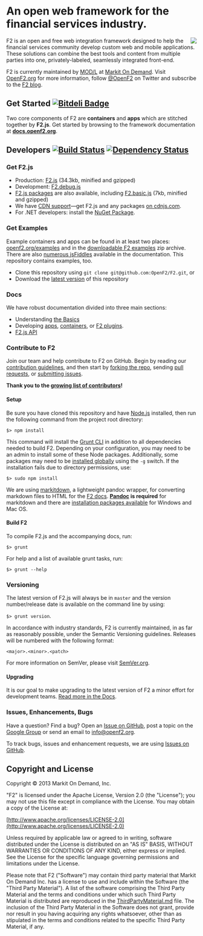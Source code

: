# An open web framework for the financial services industry.

<img src="https://secure.gravatar.com/avatar/4a9321787652abeea63089c8fdf0face?s=125" align="right">

F2 is an open and free web integration framework designed to help the financial services community develop custom web and mobile applications. These solutions can combine the best tools and content from multiple parties into one, privately-labeled, seamlessly integrated front-end.

F2 is currently maintained by [MOD/L](http://modl.markit.com) at [Markit On Demand](http://www.markitondemand.com). Visit [OpenF2.org](http://www.openf2.org) for more information, follow [@OpenF2](http://twitter.com/OpenF2) on Twitter and subscribe to the [F2 blog](http://blog.openf2.org).

## Get Started [![Bitdeli Badge](https://d2weczhvl823v0.cloudfront.net/OpenF2/f2/trend.png)](https://bitdeli.com/free "Bitdeli Badge")

Two core components of F2 are **containers** and **apps** which are stitched together by **F2.js**. Get started by browsing to the framework documentation at [**docs.openf2.org**](http://docs.openf2.org).

## Developers [![Build Status](https://travis-ci.org/OpenF2/F2.png?branch=master)](https://travis-ci.org/OpenF2/F2) [![Dependency Status](https://gemnasium.com/OpenF2/F2.png)](https://gemnasium.com/OpenF2/F2)


### Get F2.js

* Production: [F2.js](https://raw.github.com/OpenF2/F2/master/F2.latest.js) (34.3kb, minified and gzipped)
* Development: [F2.debug.js](https://raw.github.com/OpenF2/F2/master/sdk/f2.debug.js)
* [F2.js packages](http://docs.openf2.org/f2js-sdk.html#packages) are also available, including [F2.basic.js](https://raw.github.com/OpenF2/F2/master/sdk/packages/f2.basic.min.js) (7kb, minified and gzipped)
* We have [CDN support](http://blog.openf2.org/2013/09/f2-now-on-cdnjs.html)&mdash;get F2.js and any packages [on cdnjs.com](http://cdnjs.com/libraries/F2/).
* For .NET developers: install the [NuGet Package](https://nuget.org/packages/F2/).

### Get Examples

Example containers and apps can be found in at least two places: [openf2.org/examples](http://www.openf2.org/examples) and in the [downloadable F2 examples](http://docs.openf2.org/F2-examples.zip) zip archive. There are also [numerous jsFiddles](http://docs.openf2.org/container-development.html#requesting-apps-on-demand) available in the documentation. This repository contains examples, too. 

* Clone this repository using `git clone git@github.com:OpenF2/F2.git`, or
* Download the [latest version](https://github.com/OpenF2/F2/zipball/master) of this repository

### Docs

We have robust documentation divided into three main sections:

* Understanding [the Basics](http://docs.openf2.org)
* Developing [apps](http://docs.openf2.org/app-development.html),  [containers](http://docs.openf2.org/container-development.html), or [F2 plugins](http://docs.openf2.org/extending-f2.html).
* [F2.js API](http://docs.openf2.org/sdk/classes/F2.html)


### Contribute to F2

Join our team and help contribute to F2 on GitHub. Begin by reading our [contribution guidelines](CONTRIBUTING.md), and then start by [forking the repo](https://github.com/OpenF2/F2/fork), sending [pull requests](https://help.github.com/articles/using-pull-requests), or [submitting issues](https://github.com/OpenF2/F2/issues).

**Thank you to the [growing list of contributors](https://github.com/OpenF2/F2/graphs/contributors)!**

#### Setup

Be sure you have cloned this repository and have [Node.js](http://nodejs.org/) installed, then run the following command from the project root directory:

`$> npm install`

This command will install the [Grunt CLI](http://gruntjs.com/getting-started#installing-the-cli) in addition to all dependencies needed to build F2. Depending on your configuration, you may need to be an admin to install some of these Node packages. Additionally, some packages may need to be [installed globally](http://blog.nodejs.org/2011/03/23/npm-1-0-global-vs-local-installation/) using the `-g` switch. If the installation fails due to directory permissions, use:

`$> sudo npm install`

We are using [markitdown](https://github.com/markitondemand/markitdown), a lightweight pandoc wrapper, for converting markdown files to HTML for the [F2 docs](http://docs.openf2.org). **[Pandoc](http://johnmacfarlane.net/pandoc/index.html) is required** for markitdown and there are [installation packages available](http://johnmacfarlane.net/pandoc/installing.html) for Windows and Mac OS.

#### Build F2

To compile F2.js and the accompanying docs, run:

`$> grunt`

For help and a list of available grunt tasks, run:

`$> grunt --help`

### Versioning

The latest version of F2.js will always be in `master` and the version number/release date is available on the command line by using:

`$> grunt version`.

In accordance with industry standards, F2 is currently maintained, in as far as reasonably possible, under the Semantic Versioning guidelines. Releases will be numbered with the following format:

`<major>.<minor>.<patch>`

For more information on SemVer, please visit [SemVer.org](http://semver.org/).

#### Upgrading

It is our goal to make upgrading to the latest version of F2 a minor effort for development teams. [Read more in the Docs](http://docs.openf2.org/f2js-sdk.html#upgrading).

### Issues, Enhancements, Bugs

Have a question? Find a bug? Open an [Issue on GitHub](https://github.com/OpenF2/F2/issues), post a topic on the [Google Group](https://groups.google.com/forum/#!forum/OpenF2) or send an email to <info@openf2.org>.

To track bugs, issues and enhancement requests, we are using [Issues on GitHub](https://github.com/OpenF2/F2/issues).

## Copyright and License

Copyright &copy; 2013 Markit On Demand, Inc.

"F2" is licensed under the Apache License, Version 2.0 (the "License"); you may not use this file except in compliance with the License. You may obtain a copy of the License at: 

[http://www.apache.org/licenses/LICENSE-2.0](http://www.apache.org/licenses/LICENSE-2.0)

Unless required by applicable law or agreed to in writing, software distributed under the License is distributed on an "AS IS" BASIS, WITHOUT WARRANTIES OR CONDITIONS OF ANY KIND, either express or implied.  See the License for the specific language governing permissions and limitations under the License.

Please note that F2 ("Software") may contain third party material that Markit On Demand Inc. has a license to use and include within the Software (the "Third Party Material").  A list of the software comprising the Third Party Material and the terms and conditions under which such Third Party Material is distributed are reproduced in the [ThirdPartyMaterial.md](ThirdPartyMaterial.md) file. The inclusion of the Third Party Material in the Software does not grant, provide nor result in you having acquiring any rights whatsoever, other than as stipulated in the terms and conditions related to the specific Third Party Material, if any. 

